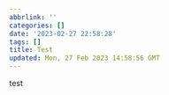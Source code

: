 ```yaml
---
abbrlink: ''
categories: []
date: '2023-02-27 22:58:28'
tags: []
title: Test
updated: Mon, 27 Feb 2023 14:58:56 GMT
---
```

test
